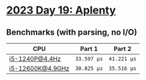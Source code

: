 # [2023 Day 19: Aplenty](https://adventofcode.com/2023/day/19)

## Benchmarks (with parsing, no I/O)

| CPU              | Part 1      | Part 2      |
| ---------------- | ----------- | ----------- |
| i5-1240P@4.4Hz   | `33.597 µs` | `41.221 µs` |
| i5-12600K@4.9GHz | `30.825 µs` | `35.516 µs` |
